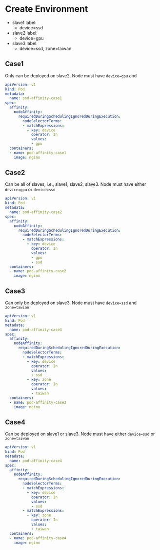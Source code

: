 # Create Environment
- slave1 label:
    - device=ssd
- slave2 label:
    - device=gpu
- slave3 label:
    - device=ssd, zone=taiwan

## Case1

Only can be deployed on slave2. Node must have `device=gpu` and 
```yaml
apiVersion: v1
kind: Pod
metadata:
  name: pod-affinity-case1
spec:
  affinity:
    nodeAffinity:
      requiredDuringSchedulingIgnoredDuringExecution:
        nodeSelectorTerms:
        - matchExpressions:
          - key: device
            operator: In
            values:
            - gpu
  containers:
  - name: pod-affinity-case1
    image: nginx
```

## Case2

Can be all of slaves, i.e., slave1, slave2, slave3.
Node must have either `device=gpu` or `device=ssd`
```yaml
apiVersion: v1
kind: Pod
metadata:
  name: pod-affinity-case2
spec:
  affinity:
    nodeAffinity:
      requiredDuringSchedulingIgnoredDuringExecution:
        nodeSelectorTerms:
        - matchExpressions:
          - key: device
            operator: In
            values:
            - gpu
            - ssd
  containers:
  - name: pod-affinity-case2
    image: nginx
```

## Case3

Can only be deployed on slave3. Node must have `device=ssd` and `zone=tawian`
```yaml
apiVersion: v1
kind: Pod
metadata:
  name: pod-affinity-case3
spec:
  affinity:
    nodeAffinity:
      requiredDuringSchedulingIgnoredDuringExecution:
        nodeSelectorTerms:
        - matchExpressions:
          - key: device
            operator: In
            values:
            - ssd
          - key: zone
            operator: In
            values:
            - taiwan
  containers:
  - name: pod-affinity-case3
    image: nginx
```

## Case4

Can be deployed on slave1 or slave3. Node must have either `device=ssd` or `zone=taiwan`
```yaml
apiVersion: v1
kind: Pod
metadata:
  name: pod-affinity-case4
spec:
  affinity:
    nodeAffinity:
      requiredDuringSchedulingIgnoredDuringExecution:
        nodeSelectorTerms:
        - matchExpressions:
          - key: device
            operator: In
            values:
            - ssd
        - matchExpressions:
          - key: zone
            operator: In
            values:
            - taiwan
  containers:
  - name: pod-affinity-case4
    image: nginx
```